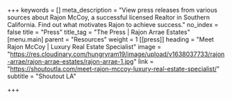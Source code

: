 +++
keywords = []
meta_description = "View press releases from various sources about Rajon McCoy, a successful licensed Realtor in Southern California. Find out what motivates Rajon to achieve success."
no_index = false
title = "Press"
title_tag = "The Press | Rajon Arrae Estates"
[menu.main]
parent = "Resources"
weight = 1
[[press]]
heading = "Meet Rajon McCoy | Luxury Real Estate Specialist"
image = "https://res.cloudinary.com/hungryram19/image/upload/v1638037733/rajon-arrae/rajon-arrae-estates/rajon-arrae-1.jpg"
link = "https://shoutoutla.com/meet-rajon-mccoy-luxury-real-estate-specialist/"
subtitle = "Shoutout LA"

+++
